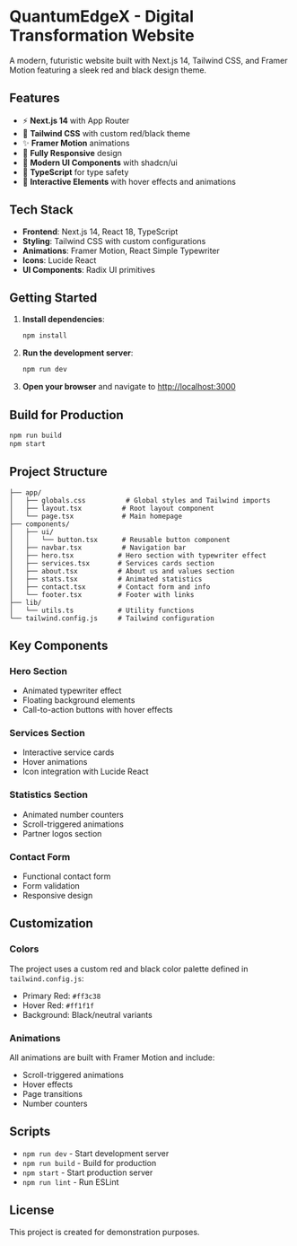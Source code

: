 # QuantumEdgeX - Digital Transformation Website

A modern, futuristic website built with Next.js 14, Tailwind CSS, and Framer Motion featuring a sleek red and black design theme.

## Features

- ⚡ **Next.js 14** with App Router
- 🎨 **Tailwind CSS** with custom red/black theme
- ✨ **Framer Motion** animations
- 📱 **Fully Responsive** design
- 🎯 **Modern UI Components** with shadcn/ui
- 🚀 **TypeScript** for type safety
- 🎪 **Interactive Elements** with hover effects and animations

## Tech Stack

- **Frontend**: Next.js 14, React 18, TypeScript
- **Styling**: Tailwind CSS with custom configurations
- **Animations**: Framer Motion, React Simple Typewriter
- **Icons**: Lucide React
- **UI Components**: Radix UI primitives

## Getting Started

1. **Install dependencies**:
   ```bash
   npm install
   ```

2. **Run the development server**:
   ```bash
   npm run dev
   ```

3. **Open your browser** and navigate to [http://localhost:3000](http://localhost:3000)

## Build for Production

```bash
npm run build
npm start
```

## Project Structure

```
├── app/
│   ├── globals.css          # Global styles and Tailwind imports
│   ├── layout.tsx          # Root layout component
│   └── page.tsx            # Main homepage
├── components/
│   ├── ui/
│   │   └── button.tsx      # Reusable button component
│   ├── navbar.tsx          # Navigation bar
│   ├── hero.tsx           # Hero section with typewriter effect
│   ├── services.tsx       # Services cards section
│   ├── about.tsx          # About us and values section
│   ├── stats.tsx          # Animated statistics
│   ├── contact.tsx        # Contact form and info
│   └── footer.tsx         # Footer with links
├── lib/
│   └── utils.ts           # Utility functions
└── tailwind.config.js     # Tailwind configuration
```

## Key Components

### Hero Section
- Animated typewriter effect
- Floating background elements
- Call-to-action buttons with hover effects

### Services Section
- Interactive service cards
- Hover animations
- Icon integration with Lucide React

### Statistics Section
- Animated number counters
- Scroll-triggered animations
- Partner logos section

### Contact Form
- Functional contact form
- Form validation
- Responsive design

## Customization

### Colors
The project uses a custom red and black color palette defined in `tailwind.config.js`:
- Primary Red: `#ff3c38`
- Hover Red: `#ff1f1f`
- Background: Black/neutral variants

### Animations
All animations are built with Framer Motion and include:
- Scroll-triggered animations
- Hover effects
- Page transitions
- Number counters

## Scripts

- `npm run dev` - Start development server
- `npm run build` - Build for production
- `npm start` - Start production server
- `npm run lint` - Run ESLint

## License

This project is created for demonstration purposes.
